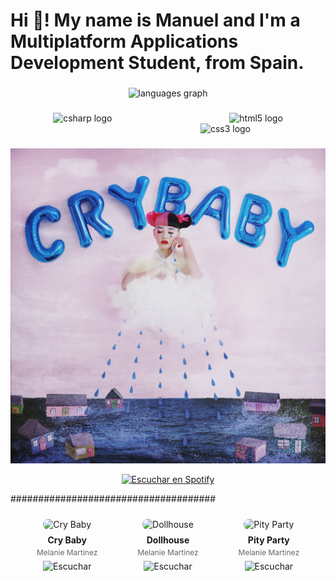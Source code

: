 <h1 align="left">Hi 👋! My name is Manuel and I'm a Multiplatform Applications Development Student, from Spain.</h1>

###

<div align="center">
  <img src="https://github-readme-stats.vercel.app/api/top-langs?username=Mrollun-29&locale=es&hide_title=false&layout=compact&card_width=320&langs_count=5&theme=dark&hide_border=true" height="150" alt="languages graph"  />
</div>

###

<div align="center">
  <img src="https://cdn.jsdelivr.net/gh/devicons/devicon/icons/csharp/csharp-original.svg" height="80" alt="csharp logo"  />
  <img width="180" />
  <img src="https://cdn.jsdelivr.net/gh/devicons/devicon/icons/html5/html5-original.svg" height="80" alt="html5 logo"  />
  <img width="180" />
  <img src="https://cdn.jsdelivr.net/gh/devicons/devicon/icons/css3/css3-original.svg" height="80" alt="css3 logo"  />
</div>

###
<!-- CANCIONES SPOTIFY -->
<p align="center">
  <img src="crybaby album.jpg" alt="Cry Baby - Melanie Martinez" width="600">
</p>

<p align="center">
  <a href="https://open.spotify.com/track/2e4jB31WcGsxKL1ByqdZCq">
    <img src="https://img.shields.io/badge/Escuchar%20en%20Spotify-1DB954?style=for-the-badge&logo=spotify&logoColor=white" alt="Escuchar en Spotify">
  </a>
</p>

#####################################
<div style="display: flex; justify-content: space-around; width: 100%; padding: 10px; box-sizing: border-box;">
  <!-- Canción 1 -->
  <div style="width: 30%; text-align: center;">
    <img src="https://i.scdn.co/image/ab67616d00001e02a3e0b0609b29c2a1c61cb327" alt="Cry Baby" style="width: 80px; height: 80px; border-radius: 8px; object-fit: cover;">
    <h4 style="margin: 8px 0 4px; font-size: 14px;">Cry Baby</h4>
    <p style="margin: 0; font-size: 12px; color: #666;">Melanie Martinez</p>
    <a href="https://open.spotify.com/track/2e4jB31WcGsxKL1ByqdZCq" style="text-decoration: none;">
      <img src="https://img.shields.io/badge/Spotify-1DB954?style=flat-square&logo=spotify&logoColor=white" alt="Escuchar" style="width: 80px; margin-top: 6px;">
    </a>
  </div>

  <!-- Canción 2 -->
  <div style="width: 30%; text-align: center;">
    <img src="https://i.scdn.co/image/ab67616d00001e02a3e0b0609b29c2a1c61cb327" alt="Dollhouse" style="width: 80px; height: 80px; border-radius: 8px; object-fit: cover;">
    <h4 style="margin: 8px 0 4px; font-size: 14px;">Dollhouse</h4>
    <p style="margin: 0; font-size: 12px; color: #666;">Melanie Martinez</p>
    <a href="https://open.spotify.com/track/6k5B6Yxz6JuxDq0yJSwd8z" style="text-decoration: none;">
      <img src="https://img.shields.io/badge/Spotify-1DB954?style=flat-square&logo=spotify&logoColor=white" alt="Escuchar" style="width: 80px; margin-top: 6px;">
    </a>
  </div>

  <!-- Canción 3 -->
  <div style="width: 30%; text-align: center;">
    <img src="https://i.scdn.co/image/ab67616d00001e02a3e0b0609b29c2a1c61cb327" alt="Pity Party" style="width: 80px; height: 80px; border-radius: 8px; object-fit: cover;">
    <h4 style="margin: 8px 0 4px; font-size: 14px;">Pity Party</h4>
    <p style="margin: 0; font-size: 12px; color: #666;">Melanie Martinez</p>
    <a href="https://open.spotify.com/track/3fo6DYGktjENCiagUeU9yH" style="text-decoration: none;">
      <img src="https://img.shields.io/badge/Spotify-1DB954?style=flat-square&logo=spotify&logoColor=white" alt="Escuchar" style="width: 80px; margin-top: 6px;">
    </a>
  </div>
</div>


<!---
Mrollun-29/Mrollun-29 is a ✨ special ✨ repository because its `README.md` (this file) appears on your GitHub profile.
You can click the Preview link to take a look at your changes.
--->

